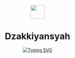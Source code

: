 <p align="center">
  <img src="https://raw.githubusercontent.com/dzakkiyansyah/dzakkiyansyah/main/assets/wave.gif" width="45px" />
</p>

<h1 align="center">Dzakkiyansyah</h1>

<!-- Animated Typing SVG -->
<div align="center">
  <a href="https://git.io/typing-svg">
    <img src="https://readme-typing-svg.herokuapp.com?font=Fira+Code&size=22&duration=3000&pause=1000&color=00D4FF&center=true&vCenter=true&width=550&lines=Passionate+Front-End+Developer;Crafting+Modern+Web+Experiences;Turning+Ideas+Into+Reality" alt="Typing SVG" />
  </a>
</div>



